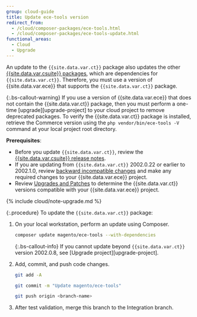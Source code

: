 ```yaml
---
group: cloud-guide
title: Update ece-tools version
redirect_from:
  - /cloud/composer-packages/ece-tools.html
  - /cloud/composer-packages/ece-tools-update.html
functional_areas:
  - Cloud
  - Upgrade
---
```


An update to the `{{site.data.var.ct}}` package also updates the other [{{site.data.var.csuite}} packages][], which are dependencies for `{{site.data.var.ct}}`. Therefore, you must use a version of {{site.data.var.ece}} that supports the `{{site.data.var.ct}}` package.

{:.bs-callout-warning}
If you use a version of {{site.data.var.ece}} that does not contain the {{site.data.var.ct}} package, then you must perform a one-time [upgrade][upgrade-project] to your cloud project to remove deprecated packages. To verify the {{site.data.var.ct}} package is installed, retrieve the Commerce version using the `php vendor/bin/ece-tools -V` command at your local project root directory.

**Prerequisites**:

-  Before you update `{{site.data.var.ct}}`, review the [{{site.data.var.csuite}} release notes][{{site.data.var.csuite}} packages].
-  If you are updating from `{{site.data.var.ct}}` 2002.0.22 or earlier to 2002.1.0, review [backward incompatible changes] and make any required changes to your {{site.data.var.ece}} project.
-  Review [Upgrades and Patches] to determine the {{site.data.var.ct}} versions compatible with your {{site.data.var.ece}} project.

{% include cloud/note-upgrade.md %}

{:.procedure}
To update the `{{site.data.var.ct}}` package:

1. On your local workstation, perform an update using Composer.

   ```bash
   composer update magento/ece-tools --with-dependencies
   ```

   {:.bs-callout-info}
   If you cannot update beyond `{{site.data.var.ct}}` version 2002.0.8, see [Upgrade project][upgrade-project].

1. Add, commit, and push code changes.

   ```bash
   git add -A
   ```

   ```bash
   git commit -m "Update magento/ece-tools"
   ```

   ```bash
   git push origin <branch-name>
   ```

1. After test validation, merge this branch to the Integration branch.

<!-- link definitions -->

[latest `{{site.data.var.ct}}` release]: {{site.baseurl}}/cloud/release-notes/ece-release-notes.html
[backward incompatible changes]: {{site.baseurl}}/cloud/release-notes/backward-incompatible-changes.html
[Upgrade to use ece-tools]: {{site.baseurl}}/cloud/project/ece-tools-upgrade-project.html
[upgrade project]: {{site.baseurl}}/cloud/project/ece-tools-upgrade-project.html
[upgrade {{site.data.var.ee}} version]: {{site.baseurl}}/cloud/project/project-upgrade.html
[Upgrades and Patches]: {{site.baseurl}}/cloud/project/project-upgrade-parent.html
[{{site.data.var.csuite}} packages]: {{site.baseurl}}/cloud/release-notes/cloud-tools.html
